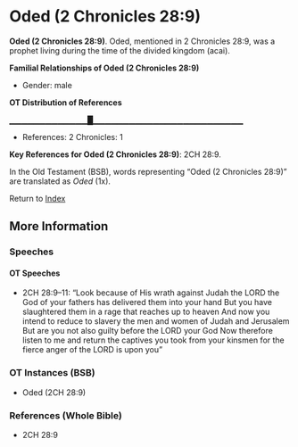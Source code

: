 # Oded (2 Chronicles 28:9)
**Oded (2 Chronicles 28:9)**. 
Oded, mentioned in 2 Chronicles 28:9, was a prophet living during the time of the divided kingdom (acai). 




**Familial Relationships of Oded (2 Chronicles 28:9)**


* Gender: male


**OT Distribution of References**

▁▁▁▁▁▁▁▁▁▁▁▁▁█▁▁▁▁▁▁▁▁▁▁▁▁▁▁▁▁▁▁▁▁▁▁▁▁▁
* References: 2 Chronicles: 1



**Key References for Oded (2 Chronicles 28:9)**: 
2CH 28:9. 


In the Old Testament (BSB), words representing “Oded (2 Chronicles 28:9)” are translated as 
*Oded* (1x). 




Return to [Index](00-Index.md)

## More Information

### Speeches

#### OT Speeches

* 2CH 28:9–11: “Look because of His wrath against Judah the LORD the God of your fathers has delivered them into your hand But you have slaughtered them in a rage that reaches up to heaven And now you intend to reduce to slavery the men and women of Judah and Jerusalem But are you not also guilty before the LORD your God Now therefore listen to me and return the captives you took from your kinsmen for the fierce anger of the LORD is upon you”

### OT Instances (BSB)

* Oded (2CH 28:9)



### References (Whole Bible)

* 2CH 28:9



